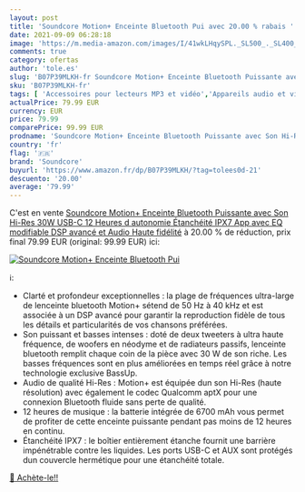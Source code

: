 ```yaml
---
layout: post
title: 'Soundcore Motion+ Enceinte Bluetooth Pui avec 20.00 % rabais '
date: 2021-09-09 06:28:18
image: 'https://m.media-amazon.com/images/I/41wkLHqySPL._SL500_._SL400_.jpg'
comments: true
category: ofertas
author: 'tole.es'
slug: 'B07P39MLKH-fr Soundcore Motion+ Enceinte Bluetooth Puissante avec Son...'
sku: 'B07P39MLKH-fr'
tags: [ 'Accessoires pour lecteurs MP3 et vidéo','Appareils audio et video portable','Enceintes Bluetooth portables','Enceintes portables et stations daccueil','High-Tech','soundcore', ]
actualPrice: 79.99 EUR
currency: EUR
price: 79.99
comparePrice: 99.99 EUR
prodname: 'Soundcore Motion+ Enceinte Bluetooth Puissante avec Son Hi-Res 30W  USB-C  12 Heures d autonomie  Étanchéité IPX7  App avec EQ modifiable  DSP avancé et Audio Haute fidélité'
country: 'fr'
flag: '🇫🇷'
brand: 'Soundcore'
buyurl: 'https://www.amazon.fr/dp/B07P39MLKH/?tag=tolees0d-21'
descuento: '20.00'
average: '79.99'
---
```


C'est en vente [Soundcore Motion+ Enceinte Bluetooth Puissante avec Son Hi-Res 30W  USB-C  12 Heures d autonomie  Étanchéité IPX7  App avec EQ modifiable  DSP avancé et Audio Haute fidélité](https://www.amazon.fr/dp/B07P39MLKH/?tag=tolees0d-21)  à  20.00 % de réduction, prix final  79.99 EUR (original: 99.99 EUR) ici:

[![Soundcore Motion+ Enceinte Bluetooth Pui](https://m.media-amazon.com/images/I/41wkLHqySPL._SL500_._SL400_.jpg)](https://www.amazon.fr/dp/B07P39MLKH/?tag=tolees0d-21)

ℹ️:

- Clarté et profondeur exceptionnelles : la plage de fréquences ultra-large de lenceinte bluetooth Motion+ sétend de 50 Hz à 40 kHz et est associée à un DSP avancé pour garantir la reproduction fidèle de tous les détails et particularités de vos chansons préférées.
- Son puissant et basses intenses : doté de deux tweeters à ultra haute fréquence, de woofers en néodyme et de radiateurs passifs, lenceinte bluetooth remplit chaque coin de la pièce avec 30 W de son riche. Les basses fréquences sont en plus améliorées en temps réel grâce à notre technologie exclusive BassUp.
- Audio de qualité Hi-Res : Motion+ est équipée dun son Hi-Res (haute résolution) avec également le codec Qualcomm aptX pour une connexion Bluetooth fluide sans perte de qualité.
- 12 heures de musique : la batterie intégrée de 6700 mAh vous permet de profiter de cette enceinte puissante pendant pas moins de 12 heures en continu.
- Étanchéité IPX7 : le boîtier entièrement étanche fournit une barrière impénétrable contre les liquides. Les ports USB-C et AUX sont protégés dun couvercle hermétique pour une étanchéité totale.

[🛒 Achète-le!!](https://www.amazon.fr/dp/B07P39MLKH/?tag=tolees0d-21)
